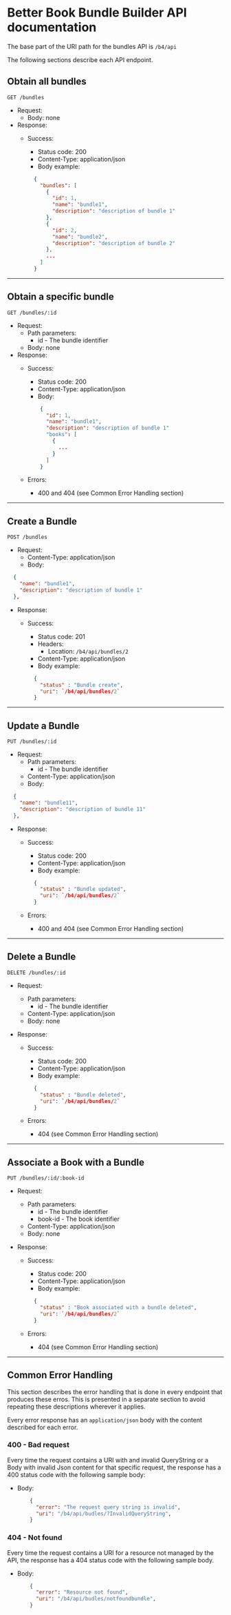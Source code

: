 # Better Book Bundle Builder API documentation

The base part of the URI path for the bundles API is `/b4/api`

The following sections describe each API endpoint.

## Obtain all bundles

```http
GET /bundles
```

- Request:
  - Body: none
- Response:
  - Success:
    - Status code: 200
    - Content-Type: application/json
    - Body example:

    ```json
      {
        "bundles": [
          {
            "id": 1,
            "name": "bundle1",
            "description": "description of bundle 1"
          },
          {
            "id": 2,
            "name": "bundle2",
            "description": "description of bundle 2"
          },
          ...
        ]
      }
    ```

---

## Obtain a specific bundle

```http
GET /bundles/:id
```

- Request:
  - Path parameters:
    - id - The bundle identifier
  - Body: none
- Response:
  - Success:
    - Status code: 200
    - Content-Type: application/json
    - Body:

    ```json
        {
          "id": 1,
          "name": "bundle1",
          "description": "description of bundle 1"
          "books": [  
            {
              ...
            }
          ]
        }
    ```

  - Errors:
    - 400 and 404 (see Common Error Handling section)

---

## Create a Bundle

```http
POST /bundles
```

- Request:
  - Content-Type: application/json
  - Body:

```json
  {
    "name": "bundle1",
    "description": "description of bundle 1"
  },  

```

- Response:
  - Success:
    - Status code: 201
    - Headers:
      - Location: `/b4/api/bundles/2`
    - Content-Type: application/json
    - Body example:
 
    ```json
      {
        "status" : "Bundle create",
        "uri": `/b4/api/bundles/2`
      }
    ```
  
---

## Update a Bundle

```http
PUT /bundles/:id
```

- Request:
  - Path parameters:
    - id - The bundle identifier
  - Content-Type: application/json
  - Body:

```json
  {
    "name": "bundle11",
    "description": "description of bundle 11"
  },  

```

- Response:
  - Success:
    - Status code: 200
    - Content-Type: application/json
    - Body example:
 
    ```json
      {
        "status" : "Bundle updated",
        "uri": `/b4/api/bundles/2`
      }
    ```

  - Errors:
    - 400 and 404 (see Common Error Handling section)
  
---

## Delete a Bundle

```http
DELETE /bundles/:id
```

- Request:
  - Path parameters:
    - id - The bundle identifier
  - Content-Type: application/json
  - Body: none

- Response:
  - Success:
    - Status code: 200
    - Content-Type: application/json
    - Body example:
 
    ```json
      {
        "status" : "Bundle deleted",
        "uri": `/b4/api/bundles/2`
      }
    ```

  - Errors:
    - 404 (see Common Error Handling section)
  
---

## Associate a Book with a Bundle

```http
PUT /bundles/:id/:book-id
```

- Request:
  - Path parameters:
    - id - The bundle identifier
    - book-id - The book identifier
  - Content-Type: application/json
  - Body: none

- Response:
  - Success:
    - Status code: 200
    - Content-Type: application/json
    - Body example:
 
    ```json
      {
        "status" : "Book associated with a bundle deleted",
        "uri": `/b4/api/bundles/2`
      }
    ```

  - Errors:
    - 404 (see Common Error Handling section)
  
---

## Common Error Handling

This section describes the error handling that is done in every endpoint that produces these erros. This is presented in a separate section to avoid repeating these descriptions wherever it applies.

Every error response has an `application/json` body with the content described for each error.

### 400 - Bad request

Every time the request contains a URI with and invalid QueryString or a Body with invalid Json content for that specific request, the response has a 400 status code with the following sample body:

- Body:

  ```json
      {
        "error": "The request query string is invalid",
        "uri": "/b4/api/budles/?InvalidQueryString",
      }
  ```

### 404 - Not found

Every time the request contains a URI for a resource not managed by the API, the response has a 404 status code with the following sample body.

- Body:

  ```json
      {
        "error": "Resource not found",
        "uri": "/b4/api/budles/notfoundbundle",
      }
  ```
